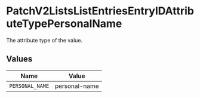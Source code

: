 # PatchV2ListsListEntriesEntryIDAttributeTypePersonalName

The attribute type of the value.


## Values

| Name            | Value           |
| --------------- | --------------- |
| `PERSONAL_NAME` | personal-name   |